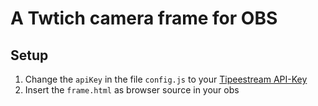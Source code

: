 # A Twtich camera frame for OBS

## Setup
1. Change the `apiKey` in the file `config.js` to your [Tipeestream API-Key](https://www.tipeeestream.com/dashboard/api-key/)
2. Insert the `frame.html` as browser source in your obs